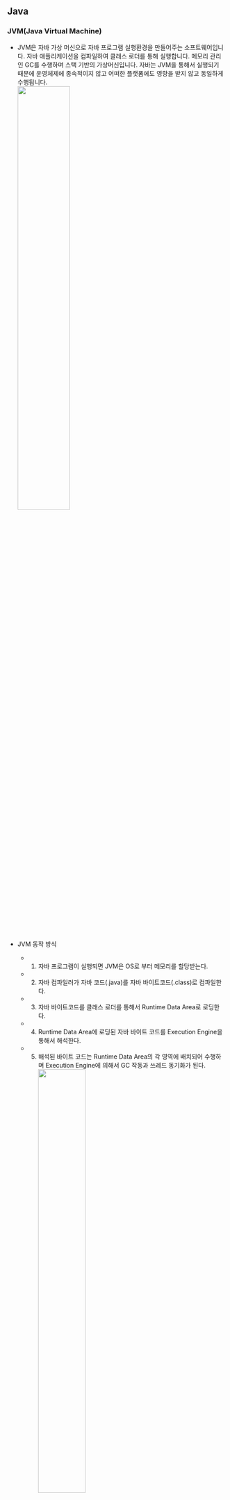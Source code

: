 ## Java
### JVM(Java Virtual Machine)
* JVM은 자바 가상 머신으로 자바 프로그램 실행환경을 만들어주는 소프트웨어입니다. 자바 애플리케이션을 컴파일하여 클래스 로더를 통해 실행합니다. 메모리 관리인 GC를 수행하며 스택 기반의 가상머신입니다. 자바는 JVM을 통해서 실행되기 때문에 운영체제에 종속적이지 않고 어떠한 플랫폼에도 영향을 받지 않고 동일하게 수행됩니다.
<br/><img src="https://img1.daumcdn.net/thumb/R1280x0/?scode=mtistory2&fname=https%3A%2F%2Fblog.kakaocdn.net%2Fdn%2F56cSc%2FbtruTEtjRXJ%2Fr1JNTkEuEeY8cSKtqcXCRK%2Fimg.png" width=50% height=50%/>

*  JVM 동작 방식
    * 1. 자바 프로그램이 실행되면 JVM은 OS로 부터 메모리를 할당받는다.
    * 2. 자바 컴파일러가 자바 코드(.java)를 자바 바이트코드(.class)로 컴파일한다.
    * 3. 자바 바이트코드를 클래스 로더를 통해서 Runtime Data Area로 로딩한다.
    * 4. Runtime Data Area에 로딩된 자바 바이트 코드를 Execution Engine을 통해서 해석한다.
    * 5. 해석된 바이트 코드는 Runtime Data Area의 각 영역에 배치되어 수행하며 Execution Engine에 의해서 GC 작동과 쓰레드 동기화가 된다.
<br/><img src="https://img1.daumcdn.net/thumb/R1280x0/?scode=mtistory2&fname=https%3A%2F%2Fblog.kakaocdn.net%2Fdn%2FcQRqku%2Fbtru0vJ6Ixx%2F9qCTW7ChXc80fGfQUrT4B0%2Fimg.png" width=50% height=50%/>

* JVM 구조
    * 클래스 로더(Class Loader): JVM내에 클래스를 로드하고 링크를 통해 배치하는 작업을 수행하는 모듈
    * 실행 엔진(Execution Engine): 바이트 코드를 실행시키는 역할
        * 인터프리터: 바이트 코드를 한줄씩 실행한다.
        * JIT 컴파일러: 인터프리터의 효율을 높이기 위한 컴파일러로 인터프리터가 반복되는 코드를 발견하면 JIT 컴파일러가 반복되는 코드를 네이티브 코드로 변환하고 반복되는 코드를 인터프리터는 네이티브 코드로 변환된 컴파일 코를 바로 사용한다.
    * Runtime Data Areas: 프로그램 실행 중에 사용되는 다양한 영역
        * PC register: 쓰레드가 시작될 때 생성되며 현재 수행 중인 JVM 명령의 주소를 갖고 있는다.
        * Stack Area: 지역 변수, 파라미터 등이 생성되는 영역으로 실제 객체는 Heap에 할당되고 해당 레퍼런스만 Stack에 저장된다.
        * Heap Area: 동적으로 생성된 오브젝트와 배열이 저장되는 곳으로 GC의 대상 영역이다.
        * Method Area: 클래스 멤버 변수, 메소드 정보, Type 정보, Constant Pool, static, final 변수 등이 생성된다. 상수 풀(Constant Pool)은 모든 Symbol Reference를 포함한다.
    * JNI(Java Native Interface): 자바 애플리케이션에서 C, C++, 어셈블리어로 작성된 함수를 사용할 수 있는 방법을 제공해준다. Native 키워드를 통해서 메소드를 호출하고 대표적인 메소드로 currentThread()가 존재한다.
    * Native Method Library: C, C++로 작성된 라이브러리다.


### 가비지 컬렉션(Garbage Collection, GC)
* JVM의 힙 영역에서 불필요한 메모리를 정리해주는 역할입니다. 자바는 개발자가 직접 메모리를 해제하지 않기 때문에 그 역할을 가비지 컬렉션(Garbage Collection, GC)이 해당 역할을 수행합니다.
* GC의 종류 중 한 종류인 Serial GC로 설명을 하면 Minor GC와 Major GC로 구분되는데 Minor GC는 Young 영역 Major GC는 Old 영역에서 일어 납니다.
* GC가 실행되는 동작 방식에는 공통적으로 2단계로 나뉘어지는데 Stop The World와 Mark and Sweep입니다. Stop The World는 GC를 실행하기 위해서 JVM이 애플리케이션의 실행을 멈추는 작업으로 GC를 싱행하는 쓰레드를 제외한 모든 쓰레드가 중단됩니다. GC의 성능 개선을 위해서 튜닝을 한다고하면 보통 stop-the-world의 시간을 줄이는 작업을 하며 JVM에서도 이런 문제를 해결하기 위해서 다양한 실행 옵션을 제공합니다. Stop the World에서 모든 작업이 중단되면 GC는 스캔을 통해서 사용되고 있는 메모리를 식별하고 식별되지 않은 객체들을 메모리에서 제거하는 것을 Mark the Sweep라고 합니다.
* Minor GC는 1개의 Eden 영역과 2개의 Survivor 영역 총 3개의 영역으로 나뉘어집니다. 객체가 생성되면 Eden 영역에 할당되고 Eden 영역이 꽉 차면 Minor GC가 발생하면서 사용되지 않은 메모리는 해체되고 사용중인 객체는 Survivor 영역으로 옮겨집니다. 이 과정이 반복되다가 Survivor 영역이 가득차면 해당 영역에서 Minor GC가 일어나고 다음 Survivor 영역으로 이동시킵니다. 이러한 과정에서 하나의 Survivor 영역은 반드시 빈 상태로 유지합니다. 해당 과정을 반복해서 살아남은 객체는 Old 영역으로 이동됩니다.
![Minor GC](https://img1.daumcdn.net/thumb/R1280x0/?scode=mtistory2&fname=https%3A%2F%2Fblog.kakaocdn.net%2Fdn%2FCyho2%2FbtqURvZRql6%2F4a7u6mMGofkpuURKQz0RT1%2Fimg.png)
    * Eden: 새로 생성된 객체가 할당되는 영역
    * Survivor: 최소 1번의 GC이상 살아남은 객체가 존재하는 영역
* Major GC는 Young 영역에서 객체들이 이동되서 메모리가 부족해지면 발생하는데 Old 영역은 Young 영역보다 크기가 크기 때문에 Minor GC보다 시간이 오래걸립니다.
![Garbage Collection](https://img1.daumcdn.net/thumb/R1280x0/?scode=mtistory2&fname=https%3A%2F%2Fblog.kakaocdn.net%2Fdn%2FdM4wqf%2FbtqUWs2lW8H%2FGvRECmsUIfZ2jhDoKhSCD0%2Fimg.png)

### GC 종류 별 동작원리
* Serial GC는 예전 싱글코어에서 사용된 GC로 Single Thread로 동작하기 Stop-the-World 시간이 길고 느립니다.
* Parallel GC는 Java8의 Default GC로 Minor GC 에서만 Multi Thread로 동작합니다. Serial GC에 비해 속도가 많이 개선되었고 Mark and Sweep Compact 알고리즘을 사용합니다.
* Parallel old GC 는 Parallel GC와 달리 Major GC에서도 Multi Thread로 동작합니다. Minor GC는 Mark and Sweep Compact, Major GC는 Mark Summary Compact 알고리즘을 사용합니다.
* G1(Garbage First) GC 는 다른 GC 방식과는 다르게 Heap 영역 전체를 1~32MB 의 동일한 사이즈의 지역(Region)들로 나누고 각 지역이 Eden, Survivor, Old, Available/Unused 역할을 수행합니다. Garbage가 꽉찬 지역을 우선적으로 GC가 동작하게 됩니다.
* ZGC는 Region을 2MB의 배수 형태로 ZPage로 정의하여 사용합니다. 최근에는 MSA 구조로 서버를 클라우드에서 기동하기 떄문에 기존 G1 GC는 메모리가 커지면 stw가 늘어나는데 ZGC의 경우 stw 시간이 10ms 내외로 무조건 떨어져서 MSA 구조에서 유리합니다.

### 오버로딩(Overloading)과 오버라이딩(Overriding)
* 오버로딩은 같은 클래스 내에서 메소드의 이름이 중복되더라도 매개변수의 타입또는 개수가 다르면 중복된 이름을 사용해서 정의할 수 있습니다. 또한 컴파일 타임 다형성이기에 정적 다형성입니다.
```
public class Overloading {
    
    public void overloading() {}

    public void overloading(String overloading) {}

    public void overloading(String overloading1, String overloading2) {}

    public void overloading(int overloading) {}
}
```
* 오버라이딩은 상위 클래스의 메소드를 재정의해서 사용하는 것을 의미합니다. 또한 런타임 다형성이기에 동적 다형성입니다.
```
class Parent {

    public void overriding() {}
}

class Child extends Parent {

    @Override
    public void overriding() {}
}
```

### 어노테이션(Annotation)
* 소스코드에 추가해서 사용할 수 있는 메타 데이터의 일종입니다. 주석처럼 코드에 달아 클래스에 특별한 의미를 부여하거나 기능을 주입할 수 있습니다.
* 빌트인 어노테이션과, 메타 어노테이션이 존재하며 빌트인 어노테이션의 경우 자바에서 제공하는 어노테이션을 뜻하며 메타 어노테이션의 경우 커스텀해서 사용할 어노테이션을 만들 때 사용됩니다.

### SOLID 원칙(OOP의 5가지 원칙)
* 단일 책임 원칙(SRP)은 한 클래스의 하나의 책임만 가지는 것을 의미하며 목적과 취지에 맞는 속성과 메소드로 구성해야 합니다.
* 개방-폐쇠 원칙(OCP)은 확장에는 열려 있어야 하지만 변경에는 닫혀 있는 것을 의미하며 다형성의 성질을 가진 인터페이스를 사용해서 직접적인 연동과 변경을 피하고 메소드를 재정의 해서 사용해야 합니다.
* 리스코프 치환 원칙(LSP)은 하위 클래스의 인스턴스는 상위형 객체 참조 변수에 대입해 상위 클래스의 인스턴스 역할을 하는데 논리적으로 문제가 없어야 합니다. 여기서 상위와 하위를 나누는 것은 계층적인 구조가 아닌 분류를 의미합니다. 즉 상속과 확장은 동일합니다.
```
아버지와 아들 // 아들은 아버지의 한 종류 X
포유류와 고래 // 고래는 포유류의 한 종류 O
```
* 인터페이스 분리 원칙(ISP)은 클라이언트는 자신이 사용하지 않는 메소드에 의존 관계를 맺으면 안되는 원칙입니다. 상관에 관련 있는 메소드만 제공하라는 의미이며 비대한 인터페이스보단 작고 구체적인 인터페이스로 분리해야 합니다.
* 의존관계 역전 원칙(DIP)은 추상적인 것은 자신보다 구체적인 것에 의존하지 않고, 변화하기 쉬운 것에 의존해서는 안된다는 원칙입니다. 자신보다 변하기 쉬운 것에 의존하면 안되며 구현클래스에 의존하는 것이 아닌 다형성의 특징을 가진 인터페이스에 의존을 해서 변화에 영향 받지 않도록 의존 관계를 역전시켜야 합니다.

### OOP의 4가지 특성
* 캡슐화는 데이터와 코드의 형태를 외부로부터 알 수 없게 하고, 데이터의 구조와 역할, 기능을 하나의 캡슐 형태로 만드는 방법입니다.
* 추상화는 클래스들의 공통적인 특성(변수, 메소드)들을 묶어 표현하는 것 입니다.
* 상속화는 부모 클래스에 정의된 변수 및 메서드를 자식 클래스에서 상속받아 사용하는 것 입니다.
* 다형화는 다양한 형태로 표현이 가능한 구조입니다.

### 정적(static)
* static은 클래스 멤버라고 하며, 클래스 로더가 클래스를 로딩해서 메소드 메모리 영역에 적재할 때 클래스별로 관리됩니다.
* Heap 영역이 아닌 Staic 영역에 할당되기에 GC가 관리하는 영역 밖이며 모든 객체가 공유해서 하나의 멤버를 어디서든 참조할 수 있지만 프로그램 종료 시까지 메모리에 할당된 채로 존재하기에 남발하면 성능에 악영향을 미칩니다. 하지만 특정한 상황에서는 시스템 성능을 높일 수 있습니다.

### 접근 제한자
* private, default, protected, public이 있습니다. private은 해당 클래스 내에서만 접근 가능하고, default는 해당 패키지, protected는 상속한 클래스, public은 전체 영역에서 접근 가능합니다.
* 접근 제어자를 사용하는 이유는 객체의 로직인 변수나 메소드를 보호하기 위해서 외부의 접근을 허용하거나 차단하는 보안목적으로 사용됩니다. 결국 접근 제한자는 캡슐화에 해당합니다.

### 인터페이스
* 클래스들이 필수로 구현해야 하는 추상 자료형입니다. 확장에는 열려있고 변경에는 닫혀있는 객체 간 결합도를 낮춘 유연한 방식의 개발이 가능합니다. 인터페이스는 다형성의 특징을 가지고 있습니다.

### 다형성
* 하나의 객체나 메소드가 여러가지 다른 형태를 가질 수 있는 것을 말합니다. 오버로딩과 오버라이딩 그리고 상속받은 객체의 참조변수 형변환 등이 존재합니다.

### 컬렉션 프레임워크(Collection Framework)
* 컬렉션 프레임워크는 다수의 요소를 하나의 그룹으로 묶은 컨테이너입니다. 배열은 고정된 크기를 가지고 있지만 컬렉션 프레임워크는 가변적인 크기를 가지고 있고 삽입, 탐색, 정렬 등 편리한 API 제공한다. `java.util` 패키지에서 지원하며 List, Queue, Set, Map 등을 인터페이스로 제공합니다.

### 싱글톤 패턴(Singleton Pattern)
* 싱글톤 패턴은 애플리케이션이 시작될 때 최초 한번만 메모리에 할당하고 어디에서나 접근해서 사용할 수 있는 패턴입니다.
    * 최초로 한번만 메모리 영역에 할당하고 하나의 인스턴스를 공유해서 사용하기 때문에 메모리 낭비를 방지할 수 있습니다 여러 객체가 하나의 객체만을 바라본다면 객체간의 결합도가 높아지고 변경에 유연하게 대처하기 힘들며 멀티 쓰레드 환경에서 여러 쓰레드가 공유되고 있는 상황이라면 하나의 인스턴스가 아닌 여러 개의 인스턴스가 발생할 수 있습니다.

### 제네릭
* 클래스나 메서드에서 사용할 내부 데이터 타입을 외부에서 지정하는 기법입니다.
* 잘못된 타입이 들어올 수 있는 것을 컴파일 단계에서 방지할 수 있고 불필요한 타입 변환을 제거할 수 있다.  

## Spring
### Spring DI(Dependency Injection 스프링 의존성 주입)와 IOC(Inversion of Control 제어의 역전)
* Spring DI는 객체를 직접 생성하는 방식이 아닌 외부에서 생성한 후 주입 시켜주는 방식으로 이를 통해서 모듈 간의 결합도를 낮추고 유연성을 높일 수 있습니다. 의존성 주입 방법으로는 생성자 주입, 필드 주입, 수정자 주입이 존재합니다.
    * 생성자 주입: 객체의 불변성을 확보하며 생성자 주입 시 단독으로 실행할 때도 의존관계 주입이 성립하기 때문에 테스트에 용이합니다. 또한 A와 B객체가 서로를 참조하고 있을 때 순환참조를 방지하기 위해서 컴파일 에러가 발생하기 때문에 미리 방지할 수 있습니다. 그 외의 주입 방법은 런타임 에러가 발생하기 때문에 사용에 주의가 필요합니다.
    * 필드 주입: 코드가 간결하지만 의존관계를 정확히 파악하기 힘들며 final 키워드를 선언할 수 없어서 객체가 변할 수 있고 주입과 동시에 일어나는 경우 순환 참조 에러가 발생합니다.
    * 수정자 주입: setter를 통해서 주입하며 주입하는 객체가 변경해야 하는 상황에 사용합니다.
![Spring DI 방식](https://velog.velcdn.com/images%2Fgillog%2Fpost%2F08489bda-549e-4dae-851b-8ae1734bf85e%2F21373937580AEF9B37.jpg)
* Spring IOC는 제어의 역전이라는 의미로 메소드나 객체의 호출 작업을 개발자가 결정하는 것이 아니라 외부에서 결정하는 것을 의미합니다. 제어의 역전이라고 말하며 제어의 흐름을 바꾸는 것입니다. 객체의 의존성을 역전시켜 객체 간의 결합도를 줄이고 유연한 코드를 작성할 수 있고 가독성 및 코드 중복 유지 보수를 편하게 할 수 있습니다.
    * 객체 생성 > 클래스 내부에서 의존성 객체 생성 > 의존성 객체 메소드 호출이 기존 방식이였다면 스프링에서는 객체 생성 > 의존성 객체 주입 이떄 스스로 만드는 것이 아닌 스프링에게 위임하여 스프링이 만들어놓은 객체를 주입합니다. > 의존성 객체 메소드 호출 방식으로 이루어집니다. 
    * 스프링이 모든 의존성 객체를 스프링이 실행될 때 다 만들어주며 필요한 곳에 주입시켜주고 IOC 컨테이너 안에 등록된 객체인 Bean들을 싱글톤 패턴을 특징을 가지고 있습니다.

### IOC 컨테이너
* 애플리케이션 실행 시점에 빈 오브젝트를 인스턴스화하고 DI한 후 최초로 애플리케이션을 기동할 빈 하나를 제공해줍니다.

### Spring Bean
* IOC 컨테이너 안의 들어있는 객체로 필요할 때 IOC 컨테이너에서 가져와서 사용하며 @Bean을 사용하거나 xml 설정을 통해서 일반 객체를 Bean으로 등록할 수 있습니다.

### Spring Bean 라이프 사이클
* 객체 생성 -> 의존 설정 -> 초기화 -> 사용 -> 소멸 과정의 생명주기를 가지며 Bean은 스프링 컨테이너의 의해서 생명주기를 관리하고 있습니다.

### Spring Bean Scope
* 스프링 빈이 존재할 수 있는 범위를 뜻하며 싱글톤, 프로토타입, 웹 관련 스코프인 Request, Session, Application이 존재합니다.
    * 싱글톤: 기본 스코프로 스프링 컨테이너 시작과 종료까지 유지되는 가장 넓은 범위의 스코프
    * 프로토타입: 스프링 컨테이너는 프로토타입 빈 생성과 의존관계 주입까지만 관여하고 관여하지 않는 매우 짧은 범위의 스코프
    * 웹 관련 스코프
        * Request: 웹 요청이 들어오고 나갈 때까지 유지되는 스코프
        * Session: 웹 세션이 생성되고 종료될 때까지 유지되는 스코프
        * Application: 웹 서블릿 컨텍스트와 같은 범위로 유지되는 스코프

### Spring MVC와 Dispatcherservlet
* Spring MVC는 기본적으로 MVC 패턴을 사용하는데 Front Controller인 Dispatcherservlet를 제공해서 Dispatcherservlet에서 MVC 아키텍쳐를 관리합니다.
Front Controller은 각 요청에 맞는 컨트롤러를 찾아서 호출시키고 공통 코드에 대해서는 Front Controller에서 처리하고, 서로 다른 코드들만 각 Controller에서 처리할 수 있도록 합니다.
    * 1. 서블릿 컨테어너에서 받은 HTTP 요청을 Dispatcherservlet에 할당한다.
    * 2. Dispatcherservlet은 Handler Mapping을 통해 해당 요청을 알맞은 컨트롤러로 위임한다.
    * 3. HandlerMapping을 통해 요청을 위임받은 컨트롤러는는 필요한 비즈니스 로직을 호출/수행하여 처리 결과를 생성하고 이 모델(M)과 출력될 뷰(View)를 Dispatcherservlet에 반환한다.
    * 4. 컨트롤러로 부터 ModelAndView 정보를 전달받은 Dispatcherservlet은 ViewResolver란 클래스를 이용하여 사용자에게 출력할 View 객체를 얻는다.
    * 5. ViewResolver를 통해 얻은 View객체를 통해 사용자에게 보여줄 화면을 출력한다.
![Spring MVC 흐름](https://img1.daumcdn.net/thumb/R1280x0/?scode=mtistory2&fname=https%3A%2F%2Ft1.daumcdn.net%2Fcfile%2Ftistory%2F990EC6365AF152A503)

### Servlet Filter와 Spring Interceptor의 차이
* 필터(Filter)는 J2EE 표준 스펙 기능으로 디스패처 서블릿(Dispatcher Servlet)에 요청이 전달되기 전/후에 url 패턴에 맞는 모든 요청에 대해 부가작업을 처리할 수 있는 기능을 제공한다. 디스패처 서블릿은 스프링의 가장 앞단에 존재하는 프론트 컨트롤러이므로, 필터는 스프링 범위 밖에서 처리되고 웹 컨테이너이서 관리되지만 빈으로 등록은 된다
    * init 메소드: 필터 객체를 초기화하고 서비스에 추가하기 위한 메소드
    * doFilter 메소드: url-pattern에 맞는 모든 HTTP 요청이 디스패처 서블릿으로 전달되기 전에 웹 컨테이너에 의해 실행되는 메소드
    * destroy 메소드: 필터 객체를 서비스에서 제거하고 사용하는 자원을 반환하기 위한 메소드
![Filter 흐름](https://img1.daumcdn.net/thumb/R1280x0/?scode=mtistory2&fname=https%3A%2F%2Fblog.kakaocdn.net%2Fdn%2FbZQx9K%2Fbtq9zEBsJ75%2FdEAKj1HEymcKyZGZNOiA80%2Fimg.png)
* 인터셉터(Interceptor)은 J2EE 표준 스펙인 필터(Filter)와 달리 Spring이 제공하는 기술로써, 디스패처 서블릿(Dispatcher Servlet)이 컨트롤러를 호출하기 전과 후에 요청과 응답을 참조하거나 가공할 수 있는 기능을 제공한다. 스프링 컨테이너에서 동작하며 디스패처 서블릿이 핸들러 매핑을 통해서 컨트롤러를 찾고 요청해 실행 체인이 반환되면 실행 체인에 등록된 인터셉터를 순차적으로 실행한다.
    * preHandle 메소드: 컨트롤러가 호출되기 전에 실행
    * postHandle 메소드: 컨트롤러를 호출된 후에 실행
    * afterCompletion 메소드: 모든 뷰에서 최종 결과를 생성하는 일을 포함해 모든 작업이 완료된 후에 실행
![Interceptor 흐름](https://img1.daumcdn.net/thumb/R1280x0/?scode=mtistory2&fname=https%3A%2F%2Fblog.kakaocdn.net%2Fdn%2FSz6DV%2Fbtq9zjRpUGv%2F68Fw4fZtDwaNCZiCFx57oK%2Fimg.png)

![filter, interceptor 차이](https://img1.daumcdn.net/thumb/R1280x0/?scode=mtistory2&fname=https%3A%2F%2Fblog.kakaocdn.net%2Fdn%2Fcjsq60%2FbtrzjoZ0qcq%2FEDsLOVpZNcmFu6prkzALFk%2Fimg.png)

### Spring AOP(Aspect Oriented Programming)
* 관점 지향 프로그래밍이라고 불리며 어떤 로직을 기준으로 핵심적인 관점, 부가적인 관점으로 나누어서 보고 그 관점을 기준으로 모듈화 하겠다는 것이다. 
    * Aspect : 흩어진 관심사를 모듈화 한 것. 
    * Target : Aspect를 적용하는 곳. 클래스, 메서드 등..
    * Advice : 실질적으로 어떤 일을 해야 할 지에 대한 것, 실질적인 부가기능을 담은 구현체
    * Join Point : Advice가 적용될 위치 혹은 끼어들 수 있는 시점. 메서드 진입 시점, 생성자 호줄 시점, 필드에서 꺼내올 시점 등 끼어들 시점을 의미. 참고로 스프링에서  Join Point는 언제나 메서드 실행 시점을 의미 한다.
    * Point Cut : Join Point의 상세한 스펙을 정의한 것. "A란 메서드의 진입 시점에 호출할 것"처럼 구체적으로 Advice가 실행될 시점을 정함.
![AOP 개념 이미지](https://t1.daumcdn.net/cfile/tistory/994AA3335C1B8C9D28)

### Spring의 프록시, 다이나믹 프록시, AOP
* 스프링에서 말하는 프록시는 리플렉션과 바이트코드 조작을 이용해 실제 타겟의 기능을 대신 수행하면서 기능을 확장하거나 추가할 수도 있는(OCP원칙) 다이나믹 프록시 객체를 의미하며 스프링 AOP는 런타임에 프록시 인스턴스가 동적으로 변경되는 다이나믹 프록시 기법으로 구현되어있다.
* 즉 스프링 AOP는 실제 객체를 리플렉션으로 객체를 생성해서 Controller 동작 이후 공통된 메소드를 먼저 실행해주고 실제 객체로 이동하고 실제 객체가 나머지 로직을 실행하는 방식이다.
![스프링 AOP흐름](https://img1.daumcdn.net/thumb/R1280x0/?scode=mtistory2&fname=https%3A%2F%2Fblog.kakaocdn.net%2Fdn%2FdlLkeB%2Fbtrcf7mSa7f%2FDc4AIKkwUp7SQihKq4cs31%2Fimg.png)

### Spring이 Request마다 쓰레드가 생성되지만 한개의 Controller만 사용하는 이유
* Request 별로 Thread가 따로 생성되고, 이에 따라 각각의 ServletContext를 갖는데 어떻게 Controller가 1개만 생성되는데 사실상 이 Thread들은 그 1개의 Singleton Controller 객체를 공유하기에 최종적으로 1개의 Controller만 사용하는 것이다. 즉 각각의 쓰레드는 singleton으로 생성된 Controller를 참고하여 실행만 하는 것입니다.

### Spring @Transactional과 전파속성, 고립레벨
* Spring의 @Transactional은 선언적 트랜잭션으로 다수의 트랜잭션을 하나의 트랜잭션으로 묶어서 사용할 수 있습니다. @Transactional 사용에는 전파속성과 고립레벨을 고려해야하는데 전파속성을 통해서 이미 트랜잭션이 진행 중일 때 추가 트랜잭션 진행을 어떻게할지 결정할 수 있고 고립 레벨 설정을 통해서 동시서 문제를 해결할 수 있습니다.

### 동기와 비동기 Spring에서의 동기와 비동기
* 동기는 요청과 결과가 한 자리에서 동시에 일어나는 의미이며 비동기는 요청과 결과가 동시에 일어나지 않는다는 의미입니다. Spring은 기본적으로 요청하나에 하나의 쓰레드를 할당하는데 기본적으로 동기적인 방식으로 진행됩니다. 비동기의 경우 Spring AOP 프록시 객체인 @Async를 통해서 사용하는데 쓰레드 풀을 이용해서 요청을 할당 받은 쓰레드가 미리 생성된 쓰레드에 작업을 넘겨주고 다음 요청을 받는 방식으로 동작됩니다. 하지만 일반적으로 DB와 통신과정에서 Transaction으로 인해서 동기적으로 사용됩니다.

### 레이어드 아키텍쳐, 헥사고날 아키텍쳐, 클린 아키텍쳐
* 레이어드 아키텍쳐는 수평적인 레이어로 조직화되어 있는 다층 구조입니다. 계층으로 나누고 응집성을 높이고 의존도를 낮추기 위한 규칙으로 상위 레이어는 하위 레이어에 의존적인 구조입니다. 상위 계층이 하위 계층을 호출하는 단방향성 유지하며 DIP는 만족할 수 있지만 OCP는 만족하지 않습니다. 테스트 시 다른 레이어또한 모킹해야하기 때문에 복잡도가 올라갑니다.
![레이어드 아키텍쳐](https://velog.velcdn.com/images%2Fmay_soouu%2Fpost%2Fa8d19e94-3f17-4f81-aa14-2d428797afc3%2Flayered.png)
* 헥사고날 이키텍쳐는 포트와 어댑터를 통해 여러 소프트웨어 환경에 쉽게 연결할 수 있도록, 느슨하게 결합된 응용 프로그램 구성요소를 만드는 것을 목표
* 클린 아키텍쳐는 외존성 규칙은 외부에서 내부로 고수준 정책을 향해야하며 로직과 도메인이 DB또는 Web에 의존하지 않아야합니다. 

### Spring Batch
* 스프링 배치란 대용량 일괄처리의 편의를 위해 설계된 가볍고 포괄적인 배치 프레임워크로 스프링의 모든 요소를 사용해서 개발이 가능합니다.

## 인프라

### 쿠키, 세션, 캐시(서버상에서의 캐시)
* 쿠키는 브라우저에 저장되는 정보로 키와 값으로 이루어진 텍스트입니다 HTTP 헤더에 포함됩니다. 속도가 빠르지만 탈취당할 위험이 크기 때문에 보안상 적합하지 않습니다.
* 세션은 데이터를 서버에 안전하게 보관해 통신 연결을 지속적으로 유지하는 것처럼 관리하는 방식입니다. 서버에 메모리를 올려야하는 단점으로 과사용시 부하가 일어나 세션의 경우 토큰과 같은 새로운 방식으로 사용 중입니다.
* 캐시는 리소스 파일들의 임시 저장으로 변동되지 않는 정적 리소스들을 다시 사용해서 속도를 높이는 방식입니다. 캐시또한 서버 메모리에 보관하기 때문에 과사용시 부하가 일어나는데 이를 보완하는 방식으로 CDN이 도입되었습니다.
    * CDN: 여러 지역에 설치된 캐시 서버들을 사용하여 본 서버로 들어오는 요청들을 분산 처리하는 서비스

### RESTful API
* HTTP URI를 통해 자원을 명시하고 HTTP Method를 통해 자원에 대한 행위를 표현하는 API입니다. HTTP를 사용하기 때문에 HTTP의 특성을 그대로 반영하고 있지만 RESTful을 완전히 만족하는 6가지의 원칙을 지키면서 만들기는 까다롭고 분산처리에는 적합하지 않습니다.
    * REST 6 가지 원칙
        * 인터페이스 일관성(Uniform Interface): 일관적인 인터페이스로 분리되어야 한다.
        * 무상태(Stateless): 각 요청간 클라이언트의 context, 세션과 같은 상태 정보를 서버에 저장하지 않는다.
        * 캐시 처리 기능(Caching): 클라이언트는 응답을 캐싱할 수 있어야한다. 캐시를 통해 대량의 요청을 효율적으로 처리한다.
        * 클라이언트-서버(Client-Server): 아키텍처를 단순화 시키고 작은 단위로 분리함으로써 클라이언트 서버의 각 파트가 독립적으로 구분하고 서로간의 의존성을 줄인다.
        * 계층화(Hierarchical system): 클라이언트는 대상 서버에 직접 연결되어있는지, Proxy를 통해서 연결되었는지 알 수 없다.
        * Code on demand: 자바 애플릿이나 자바스크립트의 제공을 통해 서버가 클라이언트를 실행시킬 수 있는 로직을 전송하여 기능을 확장시킬수 있다.
* 추천 영상
    * [그런 REST API로 괜찮은가?](https://www.youtube.com/watch?v=RP_f5dMoHFc)

### HTTP와 HTTPS
* HTTP는 하이퍼텍스트를 교환하기 위한 통신 규약으로 서버/클라이언트 모델을 따라 데이터를 주고 받기 위한 프로토콜입니다. 애플리케이션 레벨의 프로토콜로 TCP/IP 위에서 작동하며 HTTP는 상태를 가지고 있지 않는 Stateless 프로토콜이다. Method, Path, Version, Headers, Body 등으로 구성되어 있습니다. 암호화가 되어있지 않기 때문에 정보 탈취의 위험이 존재합니다.
![HTTP](https://img1.daumcdn.net/thumb/R1280x0/?scode=mtistory2&fname=https%3A%2F%2Fblog.kakaocdn.net%2Fdn%2FbkdJ4Q%2FbtqK6AXLEtC%2FjBZzMuJBWzdLYmqILo5Ri1%2Fimg.png)
* HTTPS는 HTTP에 데이터 암호화가 추가된 프로토콜로 네트워크 상에서 중간에 제3자가 정보를 볼 수 없도록 암호화를 지원합니다.

### CORS
* 출처가 다른 사이트에서 자원을 공유할 경우를 의미합니다. 브라우저 상에선 출처가 다른 경우 이를 차단합니다. 해결하는 방법으로는 헤더에 출처를 허용주거나 프록시 서버를 통해서 출처를 같도록 맞춰주는 방식이 존재합니다.

### 프록시 서버
* 프록시 서버는 클라이언트가 자신을 통해서 다른 네트워크 서비스에 간접적으로 접속할 수 있게 해 주는 컴퓨터 시스템이나 응용 프로그램으로 클라이언트와 서버 사이의 중계기로써 대리로 통신을 해주고 있습니다. Forward Proxy 와 Reverse Proxy가 존재하고 있습니다.
    * 포워드 프록시는 클라이언트의 요청을 받고 인터넷에 연결하여 결과를 클라이언트에 전달해줍니다.
        * 클라이언트 보안 (Security): 방화벽같은 개념으로 포워드 프록시 서버에 룰을 추가해서 특정 사이트에 접속을 막을 수 있다.
        * 캐싱 (Caching): 어떤 웹 페이지에 접근하면 정보를 캐싱해두고 또 다시 접근할때 캐싱된 정보를 그대로 반환해서 서버의 부하를 줄이는 이점을 가진다.
        * 암호화 (Encryption): 클라이언트가 포워드 프록시를 지날때 IP 정보가 암호화되기 때문에 클라이언트의 정체를 파악하기 어렵다.
    * 리버스 프록시는 클라이언트가 인터넷에 데이터를 요청하면 리버스 프록시가 이 요청을 받아 내부 서버에서 데이터를 받은 후 클라이언트에 전달해줍니다.
        * 로드 밸런싱 (Load Balancing): 서버에 들어온 요청을 여러 대의 서버로 나누어 처리해줍니다.
        * 서버 보안 (Security): 본래 서버의 IP 주소를 노출시키지 않고 DDos공격을 막는데 유용하다.
        * 캐싱 (Caching): 미리 로드된 캐싱을 사용해서 빠른 성능을 낼 수 있다.
        * 암호화 (Encryption): SSL또는 TSL 암호화 복호화 방식을 리버스 프록시에서 해주기 때문에 본래 서버의 부담을 줄일 수 있다.

### 로드 밸런싱
* 서버가 처리해야 할 업무 혹은 요청(Load)을 여러 대의 서버로 나누어(Balancing) 처리하는 것을 의미합니다. 

### 도커
* 도커는 컨테이너를 만들고 사용할 수 있는 컨테이너 가상화 기술입니다.

### 쿠버네티스
* 쿠버네티스는 컨테이너화된 애플리케이션을 관리하는 컨테이너 오케스트레이션 기술입니다.

## DB

### RDBMS
* RDBMS는 관계형 데이터베이스를 생성하고 수정하고 관리할 수 있는 소프트웨어입니다. 모든 데이터를 2차원 테이블로 표현하며 row(record, tuple)와 column(field, item)으로 구성되어 있습니다. SQL을 사용해 Join 등의 관계형 연산을 하며 하나의 고성능 머신에 데이터를 저장하는 수직적 확장 방식입니다.
* 장점
    * 데이터의 일관성을 보장한다.
    * 데이터베이스 설계 시 불필요한 중복이 삭제된다.
    * 정규화를 전제로 하고 있기 때문에 업데이트 시 비용이 적다.
* 단점
    * 테이블 간 관계를 맺고 있어서 시스템이 커지는 경우 Join문이 많은 복잡한 쿼리가 발생되며 조회 시 성능이 떨어진다.
    * 테이블 스키마로 인해서 데이터가 유연하지 못하기 때문에 테이블 스키마가 변경될 경우 번거롭고 복잡하다.
    * 성능 향상을 위해서 Scale-up만을 지원하기 때문에 서버 비용이 기하급수적으로 증가한다.

### NoSQL
* NoSQL은 테이블 간의 관계가 없고 데이터 모델 자체가 독립적으로 설계되어 있습니다. 데이터를 여러 서버에 분산시키는 분산형 구조에 용이하고 대용량 데이터 처리에 적합합니다.
* 장점
    * 테이블 스키마가 존재하지 않기 때문에 유연한 데이터 구조를 가지고 언제든 저장된 데이터를 조정하고 새로운 필드를 추가할 수 있다.
    * 데이터 분산에 용이하고 성능 향상을 위해서 Scale-up뿐 아니라 Scale-out도 가능하다.
    * 대용량 데이터 처리에 유리하다.
* 단점
    * 데이터 중복이 발생할 수 있고 중복된 데이터가 변경 될 경우 수정을 모든 컬렉션에서 수행해야한다.
    * 테이블 스키마가 존재하지 않기 때문에 명확한 데이터 구조를 보장하지 않으며 데이터 구조 결정이 어렵다. 

### 인덱스의 기본 원리
* 기본적으로 인덱스는 B*Tree 인덱스 구조로 되어있고 제일 위쪽인 Root부터 Branch를 거쳐서 Leaf까지 연결되는 구조로 이루어져있습니다. 루트와 브랜치 블록은 각 하위 노드들의 데이터 값 범위를 나타내는 키 값과 그 키값에 해당하는 블록을 찾는데 필요한 주소정보를 가지고 있습니다. 리프 블록은 인덱스의 키 값과 그 값에 해당하는 테이블 레코드를 찾아가는데 필요한 주소 정보(ROWID)를 가지고 있습니다.
![B*Tree](https://dataonair.or.kr/publishing/img/knowledge/SQL_330.jpg)

### 인덱스 ROWID를 이용한 데이터 블록을 읽는 매커니즘
* ROWID는 디스크 상의 위치정보이며 데이터 블록을 읽을 때 항상 버퍼 캐시를 경우한다.
1. 인덱스에서 하나의 rowid 를 읽고 DBA (디스크 상 블록 위치 정보)를 해시 함수에 적용해 해시값을 확인한다.
2. 해시 값을 이용해 해시 버킷을 찾는다.
3. 해시 버킷에 연결된 해시 체인을 스캔하면서 블록 헤더를 찾는다.
4. 블록 헤더를 찾으면 거기 저장된 포인터를 이용해 버퍼 블록을 읽는다.
5. 블록 헤더를 찾지 못하면, LRU 리스트를 스캔하면서 Free 버퍼를 찾는다. 디스크에서 읽은 블록을 적재하기 위해 빈 캐시 공간을 찾는 것이다.
6. LRU 리스트에서 Free 버퍼를 얻지 못하면 Dirty 버퍼를 디스크에 기록해 Free 버퍼를 확보한다.
7. Free 버퍼를 확보하고 나면 디스크에서 블록을 읽어 캐시에 적재한다.
* rowid 에 의한 테이블 엑세스가 생각만큼 빠르지 않은 이유가 여기에 있다. 특히 다량의 테이블 레코드를 읽을 때의 성능 저하가 심각하다.
![인덱스에 의한 랜덤 엑세스](https://img1.daumcdn.net/thumb/R1280x0/?scode=mtistory2&fname=https%3A%2F%2Fblog.kakaocdn.net%2Fdn%2FyykJh%2Fbtq7koztulv%2FoK6oFMi3THpeKMHT6tKm31%2Fimg.png)

### 랜덤 엑세스
* 랜덤 엑세스란 데이터를 저장하는 블록을 한번에 여러 개 액세스하는 것이 아니라 한 번에 하나의 블록만을 액세스하는 방식이다. 인덱스를 액세스하여 확인한 ROWID를 이용하여 테이블을 액세스하는 경우 랜덤액세스가 발생하게 된다. 그로인해서 디스크 I/O가 많이 발생하기 때문에 인덱스를 통해서 다량의 데이터 조회할 경우 성능이 좋지 않다.

### 클러스터 인덱스와 넌클러스터 인덱스
* 클러스터 인덱스
    * 테이블 당 1개만 허용하며 기본키 설정 시 자동으로 생성됩니다. 테이블 자체가 인덱스라서 인덱스 페이지가 따로 존재하지 않습니다. 데이터 입력, 수정, 삭제 시 항상 정렬을 유지하고 접근 성능이 좋습니다.
    * 클러스터 인덱스는 항상 정렬을 유지하기 때문에 기본적으로 성능이 보장됩니다. 하지만 테이블을 항상 정렬 상태로 유지해야 하기 때문에 입력, 수정, 삭제하는 경우에 즉각 정렬이 일어나기 때문에 속도가 느려집니다. DML이 자주 일어나는 테이블에 클러스터 인덱스는 신중하게 결정해야 합니다.
    * 클러스터 인덱스는 Root 페이지와 Leaf 페이지로 구성되어 있고 Root 페이지는 Leaf 페이지의 주소로 구성하고 Leaf 페이지는 실제 데이터 페이지로 구성되어 있습니다. 루트페이지에서 조회한 Leaf 페이지(데이터 페이지)의 주소로 바로 이동합니다.
    ![클러스터 인덱스](https://velog.velcdn.com/images/sweet_sumin/post/6c154ac2-71bd-4316-a998-7c7c29157d27/image.png)
* 넌클러스터 인덱스
    * 테이블 당 240개까지 생성 가능하며 인덱스 페이지를 별도로 생성합니다. 테이블 자체는 정렬되지 않고 인덱스 페이지에만 정렬한 상태를 유지합니다.
    * 넌클러스터 인덱스는 DML 작업이 일어나도 별도의 인덱스 페이지에서만 정렬한 상태를 유지하기 때문에 테이블 전체를 정렬하는 것보다 성능면에서 유리합니다. 하지만 조회 속도가 느려질수도 있기 때문에 상황에 맞게 잘 써야합니다.
    * 별도의 인덱스 페이지를 생성하며 리프 페이지에 index로 구성한 열을 정렬한 후 위치 포인터(RID)를 생성합니다. 루트페이지에서 리프페이지(인덱스페이지)로 이동하며 리프 페이지에 저장된 RID를 통해서 데이터 페이지로 이동합니다.
    ![넌클러스터 인덱스](https://velog.velcdn.com/images/sweet_sumin/post/15847837-1d48-4369-8244-303d4596940a/image.png)

### 인덱스
* 추가적인 쓰기작업과 저장 공간을 활용하여 데이터베이스 테이블의 검색 속도를 향상시키는 자료구조 입니다. 조회하는 속도를 높일 수 있지만 저장공간이 및 인덱스를 관리하기 위한 추가 작업이 단점입니다. 추가, 수정, 삭제이 번번하게 일어나면 연산이 일어나면 성능이 감소됩니다.

### 트랜잭션
* 데이터베이스의 상태를 변화시키는 하나의 논리적인 작업 단위또는 한번에 수행되어야하는 연산 단위입니다.
    * 트랜잭션 특징(ACID)
        * 원자성(Atomicity): 트랜잭션이 DB에 모두 반영되던지 반영되지 않아야한다.
        * 일관성(Consistency): 트랜잭션의 작업 처리 결과가 항상 일관성이 있어야한다.
        * 독립성(Isolation): 둘 이상의 트랜잭션이 동시에 실행되고 있을 경우 어떤 하나의 트랜잭션이 다른 트랜잰션의 연산에 끼어들 수 없다.
        * 지속성(Durability): 트랜잭션이 성공적으로 완료되었을 경우 결과는 영구적으로 반영되어야 한다.

### RDBMS와 NoSQL
* RDBMS는 관계형 데이터베이스 관리 시스템으로 다른 테이블들과 관계를 맺고 모여있는 집합체입니다. 무결성에 용이하기 때문에데이터가 자주 변경되는 시스템에 적용합니다.
    * 장점: 명확한 데이터 구조를 보장하며 중복없이 한번만 저장할 수 있다.
    * 단점: 테이블간 관계로 인해서 시스템이 커질 경우 Join문이 많아 복잡한 쿼리가 만들어지며 성능 향상을 위해서 Scale-up만을 지원해 비용이 기하급수적으로 늘어난다. 스키마로 인해서 데이터가 유연하지 못해서 스키마가 변경될경우 매우 번거롭다.
* NoSQL은 비관계형 데이터베이스로 테이블간의 관계를 정의하지 않습니다. 데이터가 자주 변경되지 않은 시스템과 막대한 데이터를 저장해야하는 시스템에 적합합니다.
    * 장점: 자유로운 데이터 구조를 가질 수 있고 언젠든 데이터를 조정하고 새로운 필드를 추가할 수 있다. 데이터 분산에 용이하고 성능향상을 위해서 Scale-up과 Scale-out이 가능하다.
    * 단점: 데이터 중복이 발생할수 있고 중복된 데이터가 변경되면 수정을 모든 컬렉션에서 수행해야한다. 명확한 구조를 보장하지 않아서 데이터 구조를 결정하기 어렵다.

### 파티셔닝과 샤딩
* 파티셔닝은 큰 테이블이나 인덱스를 작은 파티션(Partition) 단위로 나누어 관리하는 기법으로 데이터가 너무 커져서 조회 시간이 길어질 떄 주로 사용합니다.
* 샤딩은 수평 파티셔닝과 비슷하지만 다수의 데이터베이스에 분산하여 저장하는 기법입니다.

### Redis
* Key, Value로 이루어진 비관계형 데이터베이스입니다. 데이터베이스, 캐시, 메세지 브로커로 사용되며 인메모리 데이터 구조로 이루어져있습니다. 싱글스레드로 동작하고 자료구조를 지원하며 데이터의 스냅샷 혹은 AOF 로그를 통해 복구가 가능해서 약간의 영속성또한 보장됩니다. 스프링에서는 세션을 관리하거나 캐싱을 하는데 사용되고 있습니다.

## CS
### TDD
* TDD란 매우 짧은 개발 사이클의 반복에 의존하는 소프트웨어 개발 프로세스로 테스트케이스를 작성하고 해당 테스트를 통과하는 코드를 작성한다. 그 후 상황에 맞게 리팩토링 과정을 거치는데 테스트가 코드를 주도하는 개발 방식입니다.

### MVC(Model And View)
* 어플리케이션의 데이터에 해당하는 모델(M)과 이를 사용자에게 보여주는 뷰(V) 그리고 이를 제어하는 컨트롤러(C)로 구성되어 있으며 사용자 인터페이스와 비즈니스로직을 분리하여 개발하는 방식을 말합니다.

### 디자인 패턴
* 정적 팩토리 메소드
    * 정적 메소드를 통해서 객체를 생성하는 것으로 이름을 가질 수 있고, 매번 새로운 객체를 생성할 필요가 없어서 리소스 낭비를 줄일수 있다.
* 빌더 패턴
    * 생성자를 통해서 객체를 생성하지 않고 빌더라는 내부 클래스를 통해서 객체를 생성하는 패턴으로 인수 전달이 쉬워지며 결합도를 낮출 수 있다.
* 싱글톤 패턴
    * 객체의 인스턴스가 오직 1개만 생성되는 패턴으로 미리 생성된 객체의 인스턴스를 다른 객체의 인스턴스에서 전역으로 사용해 공유한다. 고정된 메모리 영역을 사용하기 때문에 메모리 낭비를 방지할 수 있다. 하지만 사용 시 여러가지 단점들이 있어서 trade-off를 고려해야한다.


## [팩토리 메소드 패턴과 추상 팩토리 패턴](https://fvor001.tistory.com/63)
* `팩토리 메소드 패턴`은 객체를 생성하는 인터페이스는 미리 정의하고 객체 생성은 서브 클래스인 팩토리로 위임하는 패턴입니다. 아래의 코드는 노트북이라는 인터페이스가 존재하고 LG노트북과 삼성노트북은 노트북이라는 인터페이스를 상속받습니다. 하지만 실제로 코드를 구현할때 노트북을 바로 생성하는 것이 아닌 노트북 팩토리를 통해서 노트북을 생성받습니다.
```
public interface Notebook {

}

public class LGNotebook implements Notebook {
	public LGNotebook() {
		System.out.println("LG 노트북");
	}
}

public class SamSungNotebook implements Notebook{
	public SamSungNotebook() {
		System.out.println("SamSung 노트북");
	}
}

public class NotebookFactory {
	public Notebook createNotebook(String type) {
		Notebook notebook = null;
		switch (type) {
		case "LG":
			notebook = new LGNotebook();
			break;
		case "SamSung":
			notebook = new SamSungNotebook();
			break;
		}
		return notebook;
	}
}
```
* `추상 팩토리 패턴`은 서로 연관되거나 의존적인 객체들의 조합을 만드는 인터페이스를 제공하는 패턴입니다. 아래의 코드를 보면 팩토리 인터페이스를 통해서 각각의 구현 인터페이스를 메소드로 제공해주고 있습니다 각각의 구현 인터페이스를 제공해주는 팩토리 클래스에 추상화된 팩토리 인터페이스를 제공해줘서 서로 연관있는 객체들의 조합을 하나의 인터페이스로 구현할 수 있습니다.
```
public interface NewComputerFactory {
	public Notebook createNotebook();
	public Mouse createMouse();
}

public class LGComputerFactory implements NewComputerFactory{

	@Override
	public LGNotebook createNotebook() {
		return new LGNotebook();
	}

	@Override
	public LGMouse createMouse() {
		return new LGMouse();
	}
}

public class SamSungComputerFactory implements NewComputerFactory{
	@Override
	public SamSungNotebook createNotebook() {
		return new SamSungNotebook();
	}

	@Override
	public SamSungMouse createMouse() {
		return new SamSungMouse();
	}
}

public class Factory {
	public void createComputer(String type){
        NewComputerFactory newcomputerFactory= null;
        switch (type){
            case "LG":
            	newcomputerFactory = new LGComputerFactory();
                break;

            case "SamSung":
            	newcomputerFactory = new SamSungComputerFactory();
                break;
        }

        newcomputerFactory.createNotebook();
        newcomputerFactory.createMouse();
    }
}
```
* 두 패턴의 차이는 `팩토리 메소드 패턴`은 각각 다른 객체들이 필요할 때 사용하며, `추상 팩토리 패턴`은 서로 연관있는 객체들의 조합이 필요할 때 사용합니다.